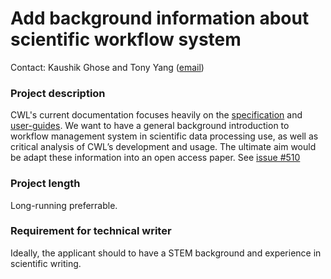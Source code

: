 # Add background information about scientific workflow system
Contact: Kaushik Ghose and Tony Yang ([email](mailto:common-workflow-language-gsod-2019@googlegroups.com))

### Project description
CWL's current documentation focuses heavily on the [specification](https://www.commonwl.org/v1.0/CommandLineTool.html) and [user-guides](http://www.commonwl.org/user_guide/). We want to have a general background introduction to workflow management system in scientific data processing use, as well as critical analysis of CWL’s development and usage. The ultimate aim would be adapt these information into an open access paper. See [issue #510](https://github.com/common-workflow-language/common-workflow-language/issues/510)

### Project length
Long-running preferrable.

### Requirement for technical writer
Ideally, the applicant should to have a STEM background and experience in scientific writing.
